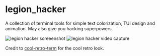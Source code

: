 # legion_hacker

A collection of terminal tools for simple text colorization, TUI design and animation. May also give you hacking superpowers.

![legion hacker screeenshot](https://i.imgur.com/222l1UE.png)
![legion hacker video capture](https://i.imgur.com/RSNMTsB.gif)

Credit to [cool-retro-term](https://github.com/Swordfish90/cool-retro-term) for the cool retro look.
